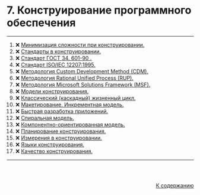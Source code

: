 #

<div id="md-top">
  <h1> 7. Конструирование программного обеспечения </h1>
</div>

<hr/>
<ol>
  <li>❌ <a href="#_1">  Минимизация сложности при конструировании. </a></li>
  <li>❌ <a href="#_2">  Стандарты в конструировании. </a></li>
  <li>❌ <a href="#_3">  Стандарт ГОСТ 34. 601-90 . </a></li>
  <li>❌ <a href="#_4">  Стандарт ISO/IEC 12207:1995. </a></li>
  <li>❌ <a href="#_5">  Методология Custom Development Method (CDM). </a></li>
  <li>❌ <a href="#_6">  Методология Rational Unified Process (RUP). </a></li>
  <li>❌ <a href="#_7">  Методология Microsoft Solutions Framework (MSF). </a></li>
  <li>❌ <a href="#_8">  Модели конструирования. </a></li>
  <li>❌ <a href="#_9">  Классический (каскадный) жизненный цикл. </a></li>
  <li>❌ <a href="#_10">  Макетирование. Инкрементная модель. </a></li>
  <li>❌ <a href="#_11">  Быстрая разработка приложений. </a></li>
  <li>❌ <a href="#_12">  Спиральная модель. </a></li>
  <li>❌ <a href="#_13">  Компонентно-ориентированная модель. </a></li>
  <li>❌ <a href="#_14">  Планирование конструирования. </a></li>
  <li>❌ <a href="#_15">  Измерения в конструировании. </a></li>
  <li>❌ <a href="#_16">  Языки конструирования. </a></li>
  <li>❌ <a href="#_17">  Качество конструирования. </a></li>
</ol>
<hr/>
<br />

##

<p align="right"><a href="#md-top">К содержанию</a></p>

